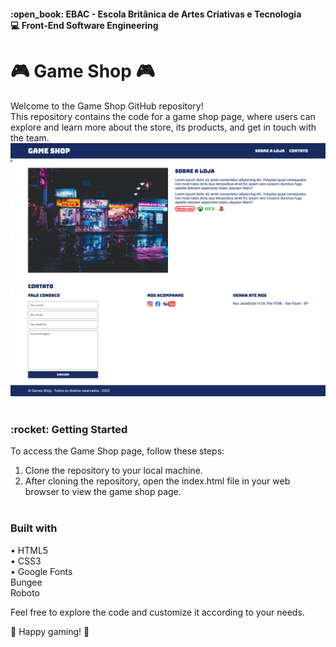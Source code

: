 <h4>:open_book: EBAC - Escola Britânica de Artes Criativas e Tecnologia<br />
    💻 Front-End Software Engineering
</h4>

<h1>🎮 Game Shop 🎮</h1>
<p>
    Welcome to the Game Shop GitHub repository!<br />
    This repository contains the code for a game shop page, where users can explore and learn more about the store, its products, and get in touch with the team.
    <img src="images/gameshop.png" alt="Landing Page">
<br /><br />
</p>

<h3>:rocket: Getting Started</h3>
<p>
To access the Game Shop page, follow these steps:<br />

1. Clone the repository to your local machine.<br />
2. After cloning the repository, open the index.html file in your web browser to view the game shop page.<br /><br />
</p>

<h3> Built with </h3>
<p>
• HTML5<br />
• CSS3<br />
• Google Fonts<br />
    Bungee<br />
    Roboto<br />

Feel free to explore the code and customize it according to your needs.<br />

👾 Happy gaming! 👾
</p>
